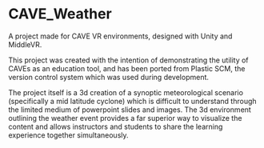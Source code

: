 # CAVE_Weather
A project made for CAVE VR environments, designed with Unity and MiddleVR.

This project was created with the intention of demonstrating the utility of CAVEs as an education tool, and has been ported from Plastic SCM, the version control system which was used during development.

The project itself is a 3d creation of a synoptic meteorological scenario (specifically a mid latitude cyclone) which is difficult to understand through the limited medium of powerpoint slides and images. The 3d environment outlining the weather event provides a far superior way to visualize the content and allows instructors and students to share the learning experience together simultaneously.
